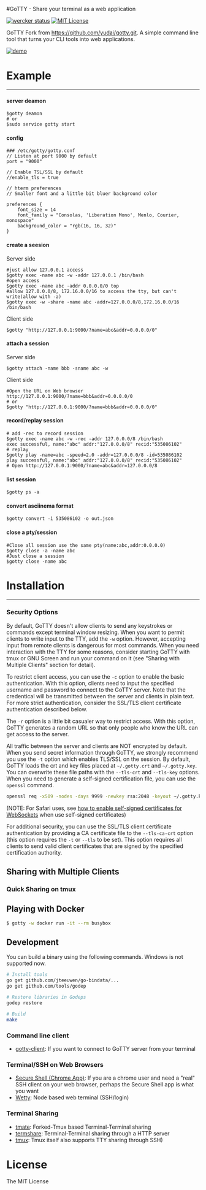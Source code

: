 #GoTTY - Share your terminal as a web application

[![wercker status](https://app.wercker.com/status/fff04a43b1cdb0ea190ab9578eceeb17/s/master "wercker status")](https://app.wercker.com/project/bykey/fff04a43b1cdb0ea190ab9578eceeb17)
[![MIT License](http://img.shields.io/badge/license-MIT-blue.svg?style=flat-square)][license]

[release]: https://github.com/yubo/gotty/releases
[wercker]: https://app.wercker.com/project/bykey/fff04a43b1cdb0ea190ab9578eceeb17
[license]: https://github.com/yubo/gotty/blob/master/LICENSE

GoTTY Fork from https://github.com/yudai/gotty.git. A simple command line tool that turns your CLI tools into web applications. 

[![demo](https://asciinema.org/a/4itvykdx2a9m1l4khgqm8jner.png)](https://asciinema.org/a/4itvykdx2a9m1l4khgqm8jner?autoplay=1)

# Example
---
#### server deamon
```shell
$gotty deamon
# or
$sudo service gotty start
```

#### config
```shell
### /etc/gotty/gotty.conf
// Listen at port 9000 by default
port = "9000"

// Enable TSL/SSL by default
//enable_tls = true

// hterm preferences
// Smaller font and a little bit bluer background color

preferences {
    font_size = 14
    font_family = "Consolas, 'Liberation Mono', Menlo, Courier, monospace"
    background_color = "rgb(16, 16, 32)"
}
```

#### create a seesion

Server side
```shell
#just allow 127.0.0.1 access
$gotty exec -name abc -w -addr 127.0.0.1 /bin/bash
#open access
$gotty exec -name abc -addr 0.0.0.0/0 top
#allow 127.0.0.0/8, 172.16.0.0/16 to access the tty, but can't write(allow with -a)
$gotty exec -w -share -name abc -addr=127.0.0.0/8,172.16.0.0/16 /bin/bash
```

Client side
```shell
$gotty "http://127.0.0.1:9000/?name=abc&addr=0.0.0.0/0"
```

#### attach a session

Server side
```shell
$gotty attach -name bbb -sname abc -w
```

Client side
```shell
#Open the URL on Web browser
http://127.0.0.1:9000/?name=bbb&addr=0.0.0.0/0
# or
$gotty "http://127.0.0.1:9000/?name=bbb&addr=0.0.0.0/0"
```

#### record/replay session
```shell
# add -rec to record session
$gotty exec -name abc -w -rec -addr 127.0.0.0/8 /bin/bash
exec successful, name:"abc" addr:"127.0.0.0/8" recid:"535086102"
# replay
$gotty play -name=abc -speed=2.0 -addr=127.0.0.0/8 -id=535086102
play successful, name:"abc" addr:"127.0.0.0/8" recid:"535086102"
# Open http://127.0.0.1:9000/?name=abc&addr=127.0.0.0/8
```

#### list session
```shell
$gotty ps -a
```

#### convert asciinema format
```shell
$gotty convert -i 535086102 -o out.json
```

#### close a pty/session
```shell
#Close all session use the same pty(name:abc,addr:0.0.0.0)
$gotty close -a -name abc
#Just close a session
$gotty close -name abc
```


# Installation
---

### Security Options

By default, GoTTY doesn't allow clients to send any keystrokes or commands except terminal window resizing. When you want to permit clients to write input to the TTY, add the `-w` option. However, accepting input from remote clients is dangerous for most commands. When you need interaction with the TTY for some reasons, consider starting GoTTY with tmux or GNU Screen and run your command on it (see "Sharing with Multiple Clients" section for detail).

To restrict client access, you can use the `-c` option to enable the basic authentication. With this option, clients need to input the specified username and password to connect to the GoTTY server. Note that the credentical will be transmitted between the server and clients in plain text. For more strict authentication, consider the SSL/TLS client certificate authentication described below.

The `-r` option is a little bit casualer way to restrict access. With this option, GoTTY generates a random URL so that only people who know the URL can get access to the server.  

All traffic between the server and clients are NOT encrypted by default. When you send secret information through GoTTY, we strongly recommend you use the `-t` option which enables TLS/SSL on the session. By default, GoTTY loads the crt and key files placed at `~/.gotty.crt` and `~/.gotty.key`. You can overwrite these file paths with the `--tls-crt` and `--tls-key` options. When you need to generate a self-signed certification file, you can use the `openssl` command.

```sh
openssl req -x509 -nodes -days 9999 -newkey rsa:2048 -keyout ~/.gotty.key -out ~/.gotty.crt
```

(NOTE: For Safari uses, see [how to enable self-signed certificates for WebSockets](http://blog.marcon.me/post/24874118286/secure-websockets-safari) when use self-signed certificates)

For additional security, you can use the SSL/TLS client certificate authentication by providing a CA certificate file to the `--tls-ca-crt` option (this option requires the `-t` or `--tls` to be set). This option requires all clients to send valid client certificates that are signed by the specified certification authority.

## Sharing with Multiple Clients


### Quick Sharing on tmux

## Playing with Docker

```sh
$ gotty -w docker run -it --rm busybox
```

## Development

You can build a binary using the following commands. Windows is not supported now.

```sh
# Install tools
go get github.com/jteeuwen/go-bindata/...
go get github.com/tools/godep

# Restore libraries in Godeps
godep restore

# Build
make
```

### Command line client

* [gotty-client](https://github.com/moul/gotty-client): If you want to connect to GoTTY server from your terminal

### Terminal/SSH on Web Browsers

* [Secure Shell (Chrome App)](https://chrome.google.com/webstore/detail/secure-shell/pnhechapfaindjhompbnflcldabbghjo): If you are a chrome user and need a "real" SSH client on your web browser, perhaps the Secure Shell app is what you want
* [Wetty](https://github.com/krishnasrinivas/wetty): Node based web terminal (SSH/login)

### Terminal Sharing

* [tmate](http://tmate.io/): Forked-Tmux based Terminal-Terminal sharing
* [termshare](https://termsha.re): Terminal-Terminal sharing through a HTTP server
* [tmux](https://tmux.github.io/): Tmux itself also supports TTY sharing through SSH)

# License

The MIT License
